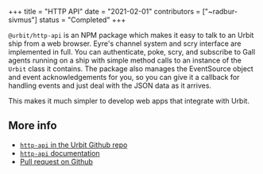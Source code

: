+++
title = "HTTP API"
date = "2021-02-01"
contributors = ["~radbur-sivmus"]
status = "Completed"
+++

`@urbit/http-api` is an NPM package which makes it easy to talk to an Urbit ship
from a web browser. Eyre's channel system and scry interface are implemented in
full. You can authenticate, poke, scry, and subscribe to Gall agents running on
a ship with simple method calls to an instance of the `Urbit` class it contains.
The package also manages the EventSource object and event acknowledgements for
you, so you can give it a callback for handling events and just deal with the
JSON data as it arrives.

This makes it much simpler to develop web apps that integrate with Urbit.

## More info

- [`http-api` in the Urbit Github repo](https://github.com/urbit/urbit/tree/master/pkg/npm/http-api)
- [`http-api` documentation](https://developers.urbit.org/guides/additional/http-api-guide)
- [Pull request on Github](https://github.com/urbit/urbit/pull/4338)
